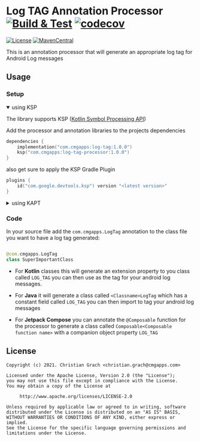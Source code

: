 # Log TAG Annotation Processor [![Build & Test](https://github.com/chrimaeon/logtag-kapt/actions/workflows/main.yml/badge.svg)](https://github.com/chrimaeon/logtag-kapt/actions/workflows/main.yml) [![codecov](https://codecov.io/gh/chrimaeon/logtag-kapt/branch/main/graph/badge.svg?token=QH5OYAQUX3)](https://codecov.io/gh/chrimaeon/logtag-kapt)

[![License](https://img.shields.io/badge/license-Apache%202.0-brightgreen.svg?style=for-the-badge)](http://www.apache.org/licenses/LICENSE-2.0)
[![MavenCentral](https://img.shields.io/maven-central/v/com.cmgapps.logtag/log-tag?style=for-the-badge)](https://repo1.maven.org/maven2/com/cmgapps/logtag/)

This is an annotation processor that will generate an appropriate log tag for Android Log messages

## Usage

### Setup

<details open>

<summary>using KSP</summary>

The library supports KSP ([Kotlin Symbol Processing API])

Add the processor and annotation libraries to the projects dependencies

```kotlin
dependencies {
    implementation("com.cmgapps:log-tag:1.0.0")
    ksp("com.cmgapps:log-tag-processor:1.0.0")
}
```

also get sure to apply the KSP Gradle Plugin

```kotlin
plugins {
    id("com.google.devtools.ksp") version "<latest version>"
}
```

</details>

<details>

<summary>using KAPT</summary>

Add the processor and annotation libraries to the projects dependencies

```kotlin
dependencies {
    implementation("com.cmgapps:log-tag:1.0.0")
    kapt("com.cmgapps:log-tag-processor:1.0.0")
}
```

also get sure to apply the Annotation Processor Plugin

```kotlin
plugins {
    kotlin("kapt")
}
```

</details>

### Code

In your source file add the `com.cmgapps.LogTag` annotation to the class file you want to have a log tag generated:

```kotlin

@com.cmgapps.LogTag
class SuperImportantClass
```

* For **Kotlin** classes this will generate an extension property to you class called `LOG_TAG`
  you can then use as the tag for your android log messages.

* For **Java** it will generate a class called `<Classname>LogTag` which has a constant field called `LOG_TAG` you can
  then import to tag your android log messages

* For **Jetpack Compose** you can annotate the `@Composable` function for the processor to generate a class called
  `Composable<Composable function name>` with a companion object property `LOG_TAG`

## License

```text
Copyright (c) 2021. Christian Grach <christian.grach@cmgapps.com>

Licensed under the Apache License, Version 2.0 (the "License");
you may not use this file except in compliance with the License.
You may obtain a copy of the License at

     http://www.apache.org/licenses/LICENSE-2.0

Unless required by applicable law or agreed to in writing, software
distributed under the License is distributed on an "AS IS" BASIS,
WITHOUT WARRANTIES OR CONDITIONS OF ANY KIND, either express or implied.
See the License for the specific language governing permissions and
limitations under the License.
```

[Kotlin Symbol Processing API]: https://github.com/google/ksp
